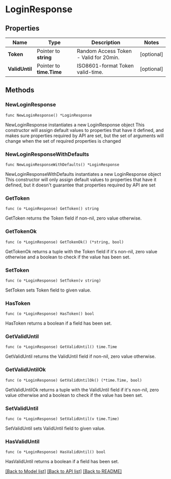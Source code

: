 # LoginResponse

## Properties

Name | Type | Description | Notes
------------ | ------------- | ------------- | -------------
**Token** | Pointer to **string** | Random Access Token - Valid for 20min. | [optional] 
**ValidUntil** | Pointer to **time.Time** | ISO8601-format Token valid-time. | [optional] 

## Methods

### NewLoginResponse

`func NewLoginResponse() *LoginResponse`

NewLoginResponse instantiates a new LoginResponse object
This constructor will assign default values to properties that have it defined,
and makes sure properties required by API are set, but the set of arguments
will change when the set of required properties is changed

### NewLoginResponseWithDefaults

`func NewLoginResponseWithDefaults() *LoginResponse`

NewLoginResponseWithDefaults instantiates a new LoginResponse object
This constructor will only assign default values to properties that have it defined,
but it doesn't guarantee that properties required by API are set

### GetToken

`func (o *LoginResponse) GetToken() string`

GetToken returns the Token field if non-nil, zero value otherwise.

### GetTokenOk

`func (o *LoginResponse) GetTokenOk() (*string, bool)`

GetTokenOk returns a tuple with the Token field if it's non-nil, zero value otherwise
and a boolean to check if the value has been set.

### SetToken

`func (o *LoginResponse) SetToken(v string)`

SetToken sets Token field to given value.

### HasToken

`func (o *LoginResponse) HasToken() bool`

HasToken returns a boolean if a field has been set.

### GetValidUntil

`func (o *LoginResponse) GetValidUntil() time.Time`

GetValidUntil returns the ValidUntil field if non-nil, zero value otherwise.

### GetValidUntilOk

`func (o *LoginResponse) GetValidUntilOk() (*time.Time, bool)`

GetValidUntilOk returns a tuple with the ValidUntil field if it's non-nil, zero value otherwise
and a boolean to check if the value has been set.

### SetValidUntil

`func (o *LoginResponse) SetValidUntil(v time.Time)`

SetValidUntil sets ValidUntil field to given value.

### HasValidUntil

`func (o *LoginResponse) HasValidUntil() bool`

HasValidUntil returns a boolean if a field has been set.


[[Back to Model list]](../README.md#documentation-for-models) [[Back to API list]](../README.md#documentation-for-api-endpoints) [[Back to README]](../README.md)


